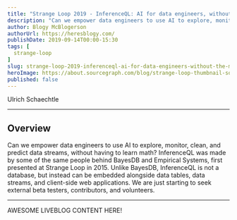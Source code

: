 ```yaml
---
title: "Strange Loop 2019 - InferenceQL: AI for data engineers, without the math"
description: "Can we empower data engineers to use AI to explore, monitor, clean, and predict data streams, without having to learn math? InferenceQL was made by some of the same people behind BayesDB and Empirical Systems, first presented at Strange Loop in 2015. Unlike BayesDB, InferenceQL is not a database, but instead can be embedded alongside data tables, data streams, and client-side web applications. We are just starting to seek external beta testers, contributors, and volunteers."
author: Blogy McBlogerson
authorUrl: https://heresblogy.com/
publishDate: 2019-09-14T00:00-15:30
tags: [
  strange-loop
]
slug: strange-loop-2019-inferenceql-ai-for-data-engineers-without-the-math
heroImage: https://about.sourcegraph.com/blog/strange-loop-thumbnail-square-v2.jpg
published: false
---
```


<div className="container p-0 liveblog-presenters d-flex w-100 text-center">
  <div className="row m-0 w-100">
      <p className=" mr-12 m-0 w-100">
        <span className="liveblog-presenters__name">Ulrich Schaechtle</span>
        <a href="https://twitter.com/Schaechtle" target="_blank" title="Twitter"><i className="fa fa-twitter pr-2"></i></a>
        <a href="http://schaechtle.com/" target="_blank" title="Speaker's site"><i className="fa fa-globe pr-2"></i></a>
      </p>
  </div>
</div>

---

## Overview

Can we empower data engineers to use AI to explore, monitor, clean, and predict data streams, without having to learn math? InferenceQL was made by some of the same people behind BayesDB and Empirical Systems, first presented at Strange Loop in 2015. Unlike BayesDB, InferenceQL is not a database, but instead can be embedded alongside data tables, data streams, and client-side web applications. We are just starting to seek external beta testers, contributors, and volunteers.

---

AWESOME LIVEBLOG CONTENT HERE!
